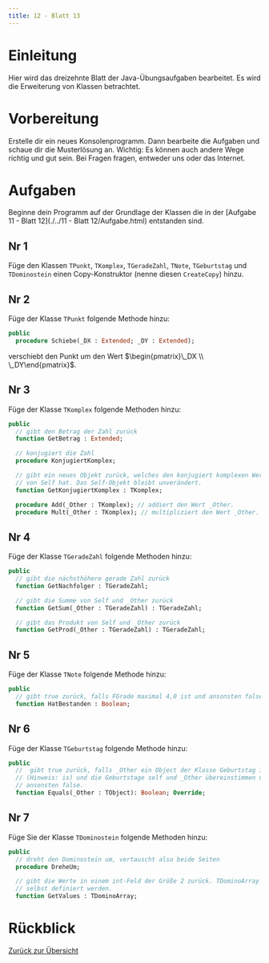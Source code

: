 ```yaml
---
title: 12 - Blatt 13
---
```


# Einleitung

Hier wird das dreizehnte Blatt der Java-Übungsaufgaben bearbeitet. Es wird die
Erweiterung von Klassen betrachtet.

# Vorbereitung

Erstelle dir ein neues Konsolenprogramm. Dann bearbeite die Aufgaben und schaue
dir die Musterlösung an. Wichtig: Es können auch andere Wege richtig und gut
sein. Bei Fragen fragen, entweder uns oder das Internet.

# Aufgaben

Beginne dein Programm auf der Grundlage der Klassen die in der
[Aufgabe 11 - Blatt 12](./../11 - Blatt 12/Aufgabe.html) entstanden sind.

## Nr 1

Füge den Klassen `TPunkt`, `TKomplex`, `TGeradeZahl`, `TNote`,
`TGeburtstag` und `TDominostein` einen Copy-Konstruktor (nenne diesen `CreateCopy`) hinzu.

## Nr 2

Füge der Klasse `TPunkt` folgende Methode hinzu:

``` Pascal
public
  procedure Schiebe(_DX : Extended; _DY : Extended);
```

verschiebt den Punkt um den Wert $\begin{pmatrix}\_DX \\ \_DY\end{pmatrix}$.

## Nr 3

Füge der Klasse `TKomplex` folgende Methoden hinzu:

``` Pascal
public
  // gibt den Betrag der Zahl zurück
  function GetBetrag : Extended;

  // konjugiert die Zahl
  procedure KonjugiertKomplex;

  // gibt ein neues Objekt zurück, welches den konjugiert komplexen Wert
  // von Self hat. Das Self-Objekt bleibt unverändert.
  function GetKonjugiertKomplex : TKomplex;

  procedure Add(_Other : TKomplex); // addiert den Wert _Other.
  procedure Mult(_Other : TKomplex); // multipliziert den Wert _Other.
```

## Nr 4

Füge der Klasse `TGeradeZahl` folgende Methoden hinzu:

``` Pascal
public
  // gibt die nächsthöhere gerade Zahl zurück
  function GetNachfolger : TGeradeZahl;

  // gibt die Summe von Self und _Other zurück
  function GetSum(_Other : TGeradeZahl) : TGeradeZahl;

  // gibt das Produkt von Self und _Other zurück
  function GetProd(_Other : TGeradeZahl) : TGeradeZahl;
```

## Nr 5

Füge der Klasse `TNote` folgende Methode hinzu:

``` Pascal
public
  // gibt true zurück, falls FGrade maximal 4,0 ist und ansonsten false.
  function HatBestanden : Boolean;
```

## Nr 6

Füge der Klasse `TGeburtstag` folgende Methode hinzu:

``` Pascal
public
  //  gibt true zurück, falls _Other ein Object der Klasse Geburtstag ist
  // (Hinweis: is) und die Geburtstage self und _Other übereinstimmen und
  // ansonsten false.
  function Equals(_Other : TObject): Boolean; Override;
```

## Nr 7

Füge Sie der Klasse `TDominostein` folgende Methoden hinzu:

``` Pascal
public
  // dreht den Dominostein um, vertauscht also beide Seiten
  procedure DreheUm;

  // gibt die Werte in einem int-Feld der Größe 2 zurück. TDominoArray muss
  // selbst definiert werden.
  function GetValues : TDominoArray;
```

# Rückblick

[Zurück zur Übersicht](../Index.html)
